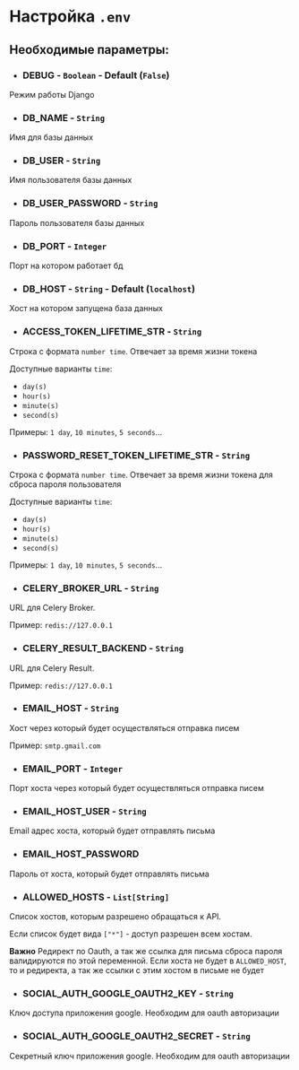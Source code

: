 # Настройка `.env`

## Необходимые параметры:

- ### DEBUG - `Boolean` - Default (`False`)

Режим работы Django

- ### DB_NAME - `String`

Имя для базы данных

- ### DB_USER - `String`

Имя пользователя базы данных

- ### DB_USER_PASSWORD - `String`

Пароль пользователя базы данных

- ### DB_PORT - `Integer`

Порт на котором работает бд

- ### DB_HOST - `String` - Default (`localhost`)

Хост на котором запущена база данных

- ### ACCESS_TOKEN_LIFETIME_STR - `String`

Строка с формата `number time`. Отвечает за время жизни токена

Доступные варианты `time`:

- `day(s)`
- `hour(s)`
- `minute(s)`
- `second(s)`

Примеры: `1 day`, `10 minutes`, `5 seconds`...

- ### PASSWORD_RESET_TOKEN_LIFETIME_STR - `String`

Строка с формата `number time`. Отвечает за время жизни токена для сброса пароля пользователя

Доступные варианты `time`:

- `day(s)`
- `hour(s)`
- `minute(s)`
- `second(s)`

Примеры: `1 day`, `10 minutes`, `5 seconds`...

- ### CELERY_BROKER_URL - `String`

URL для Celery Broker.

Пример: `redis://127.0.0.1`

- ### CELERY_RESULT_BACKEND - `String`

URL для Celery Result.

Пример: `redis://127.0.0.1`

- ### EMAIL_HOST - `String`

Хост через который будет осуществляться отправка писем

Пример: `smtp.gmail.com`

- ### EMAIL_PORT - `Integer`

Порт хоста через который будет осуществляться отправка писем

- ### EMAIL_HOST_USER - `String`

Email адрес хоста, который будет отправлять письма

- ### EMAIL_HOST_PASSWORD

Пароль от хоста, который будет отправлять письма

- ### ALLOWED_HOSTS - `List[String]`

Список хостов, которым разрешено обращаться к API.

Если список будет вида `["*"]` - доступ разрешен всем хостам.

**Важно** Редирект по Oauth, а так же ссылка для письма сброса пароля валидируются по этой переменной.
Если хоста не будет в `ALLOWED_HOST`, то и редиректа, а так же ссылки с этим хостом в письме не будет

- ### SOCIAL_AUTH_GOOGLE_OAUTH2_KEY - `String`

Ключ доступа приложения google. Необходим для oauth авторизации

- ### SOCIAL_AUTH_GOOGLE_OAUTH2_SECRET - `String`

Секретный ключ приложения google. Необходим для oauth авторизации


